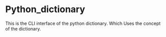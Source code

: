 # Python_dictionary
This is the CLI interface of the python dictionary. 
Which Uses the concept of the dictionary.
